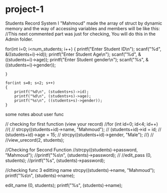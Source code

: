 # project-1
Students Record System 
I "Mahmoud" made the array of struct by dynamic memory and the way of accessing variables and members will be like this:
//This next commented part was just for checking, You will do this in the Admin folder.

for(int i=0; i<num_students; i++)
    {
        printf("Enter Student ID\n");
        scanf("%d", &((students+i)->id));
        printf("Enter Student Age\n");
        scanf("%d", &((students+i)->age));
        printf("Enter Student gender\n");
        scanf("%s", &((students+i)->gender));

    }

    for(int s=0; s<2; s++)
    {
        printf("%d\n", (students+s)->id);
        printf("%d\n", (students+s)->age);
        printf("%s\n", ((students+s)->gender));
    }





some notes about user func

// checking for first function (view your record)
//for (int id=0; id<4; id++)
//{
//    strcpy((students+id)->name, "Mahmoud");
//    (students+id)->id = id;
//    (students+id)->age = 15;
//    strcpy((students+id)->gender, "Male");
//}
//
//view_urecord(2, students);


//Checking for Second Function
//strcpy((students)->password, "Mahmoud");
//printf("%s\n", (students)->password);
//
//edit_pass (0, students);
//printf("%s", (students)->password);

//checking func 3 editting name
strcpy((students)->name, "Mahmoud");
printf("%s\n", (students)->name);

edit_name (0, students);
printf("%s", (students)->name);
